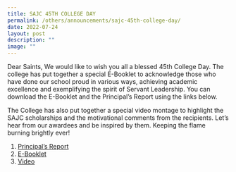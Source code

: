 ```yaml
---
title: SAJC 45TH COLLEGE DAY
permalink: /others/announcements/sajc-45th-college-day/
date: 2022-07-24
layout: post
description: ""
image: ""
---
```

<p>Dear Saints, We would like to wish you all a blessed 45th College Day. The college has put together a special E-Booklet to acknowledge those who have done our school proud in various ways, achieving academic excellence and exemplifying the spirit of Servant Leadership. You can download the E-Booklet and the Principal&rsquo;s Report using the links below.</p>
<p>The College has also put together a special video montage to highlight the SAJC scholarships and the motivational comments from the recipients. Let&rsquo;s hear from our awardees and be inspired by them. Keeping the flame burning brightly ever!<br /></p>
<ol>
<li><a href="/files/College_Day_Principals_Report_2022_v2.pdf" target="_blank" rel="noopener">Principal&rsquo;s Report</a></li>
<li><a href="/files/SAJC_eBooklet_45th_College_Day.pdf" target="_blank" rel="noopener">E-Booklet</a></li>
<li><a href="https://vimeo.com/730205290/3061cd31e3" target="_blank" rel="noopener">Video</a></li>
</ol>